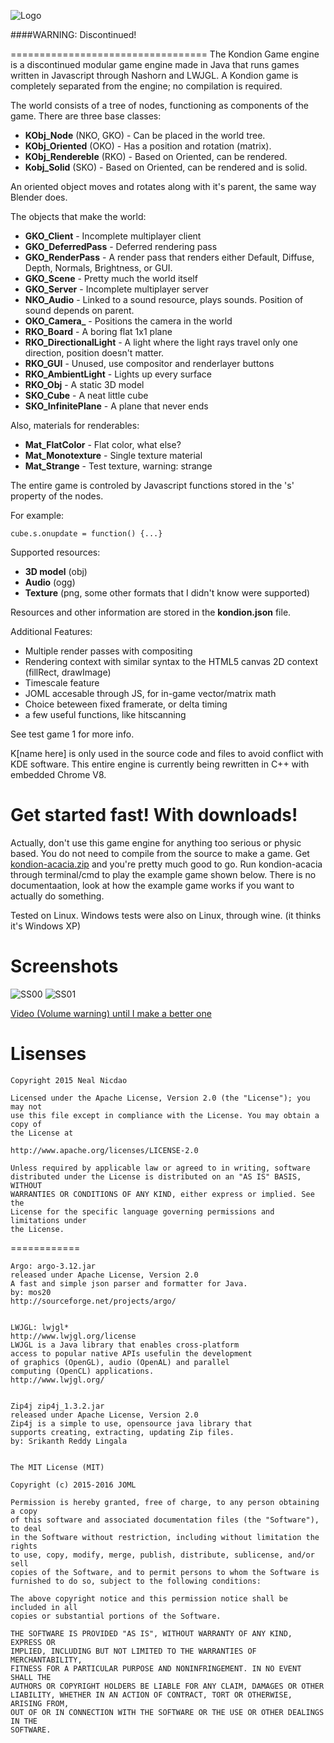 ![Logo](http://vendalenger.x10host.com/img/Kondion_github.png)

####WARNING: Discontinued!

==================================
The Kondion Game engine is a discontinued modular game engine made in Java that runs games written in Javascript through Nashorn and LWJGL. A Kondion game is completely separated from the engine; no compilation is required.

The world consists of a tree of nodes, functioning as components of the game.
There are three base classes:
+ **KObj_Node**				(NKO, GKO)	- Can be placed in the world tree.
+ **KObj_Oriented**		(OKO)				- Has a position and rotation (matrix).
+ **KObj_Rendereble**	(RKO)				- Based on Oriented, can be rendered.
+ **Kobj_Solid**			(SKO)				- Based on Oriented, can be rendered and is solid.

An oriented object moves and rotates along with it's parent, the same way Blender does.

The objects that make the world:
+ **GKO_Client**				- Incomplete multiplayer client
+ **GKO_DeferredPass**	- Deferred rendering pass
+ **GKO_RenderPass**		- A render pass that renders either Default, Diffuse, Depth, Normals, Brightness, or GUI.
+ **GKO_Scene**					- Pretty much the world itself
+ **GKO_Server**				- Incomplete multiplayer server
+ **NKO_Audio**					- Linked to a sound resource, plays sounds. Position of sound depends on parent.
+ **OKO_Camera_**				- Positions the camera in the world
+ **RKO_Board**					- A boring flat 1x1 plane
+ **RKO_DirectionalLight**	- A light where the light rays travel only one direction, position doesn't matter.
+ **RKO_GUI**						- Unused, use compositor and renderlayer buttons
+ **RKO_AmbientLight**	- Lights up every surface 
+ **RKO_Obj**						- A static 3D model
+ **SKO_Cube**					- A neat little cube
+ **SKO_InfinitePlane**	- A plane that never ends

Also, materials for renderables:
+ **Mat_FlatColor**		- Flat color, what else?
+ **Mat_Monotexture**	- Single texture material
+ **Mat_Strange**		- Test texture, warning: strange

The entire game is controled by Javascript functions stored in the 's' property of the nodes.

For example:

    cube.s.onupdate = function() {...}

Supported resources:
+ **3D model** (obj)
+ **Audio** (ogg)
+ **Texture** (png, some other formats that I didn't know were supported)

Resources and other information are stored in the **kondion.json** file.

Additional Features:
+ Multiple render passes with compositing
+ Rendering context with similar syntax to the HTML5 canvas 2D context (fillRect, drawImage)
+ Timescale feature
+ JOML accesable through JS, for in-game vector/matrix math
+ Choice beteween fixed framerate, or delta timing
+ a few useful functions, like hitscanning

See test game 1 for more info.

K[name here] is only used in the source code and files to avoid conflict with KDE software.
This entire engine is currently being rewritten in C++ with embedded Chrome V8.

Get started fast! With downloads!
==================================
Actually, don't use this game engine for anything too serious or physic based. You do not need to compile from the source to make a game. Get [kondion-acacia.zip](https://drive.google.com/file/d/0B26hfcfczrQcbkg0bHRkcVdvclE/view?usp=sharing) and you're pretty much good to go. Run kondion-acacia through terminal/cmd to play the example game shown below. There is no documentaation, look at how the example game works if you want to actually do something.

Tested on Linux.
Windows tests were also on Linux, through wine. (it thinks it's Windows XP)

Screenshots
==================================

![SS00](http://vendalenger.x10host.com/img/Kondion_Screen00.png)
![SS01](http://vendalenger.x10host.com/img/Kondion_Screen01.png)

[Video (Volume warning) until I make a better one](https://www.youtube.com/watch?v=YGj1V-vn7fI)

Lisenses
==================================

    Copyright 2015 Neal Nicdao

    Licensed under the Apache License, Version 2.0 (the "License"); you may not
    use this file except in compliance with the License. You may obtain a copy of
    the License at

    http://www.apache.org/licenses/LICENSE-2.0

    Unless required by applicable law or agreed to in writing, software
    distributed under the License is distributed on an "AS IS" BASIS, WITHOUT
    WARRANTIES OR CONDITIONS OF ANY KIND, either express or implied. See the
    License for the specific language governing permissions and limitations under
    the License.

============

    Argo: argo-3.12.jar
    released under Apache License, Version 2.0
    A fast and simple json parser and formatter for Java.
    by: mos20
    http://sourceforge.net/projects/argo/


    LWJGL: lwjgl*
    http://www.lwjgl.org/license
    LWJGL is a Java library that enables cross-platform
    access to popular native APIs usefulin the development
    of graphics (OpenGL), audio (OpenAL) and parallel
    computing (OpenCL) applications.
    http://www.lwjgl.org/


    Zip4j zip4j_1.3.2.jar
    released under Apache License, Version 2.0
    Zip4j is a simple to use, opensource java library that
    supports creating, extracting, updating Zip files.
    by: Srikanth Reddy Lingala


    The MIT License (MIT)

    Copyright (c) 2015-2016 JOML
    
    Permission is hereby granted, free of charge, to any person obtaining a copy
    of this software and associated documentation files (the "Software"), to deal
    in the Software without restriction, including without limitation the rights
    to use, copy, modify, merge, publish, distribute, sublicense, and/or sell
    copies of the Software, and to permit persons to whom the Software is
    furnished to do so, subject to the following conditions:

    The above copyright notice and this permission notice shall be included in all
    copies or substantial portions of the Software.

    THE SOFTWARE IS PROVIDED "AS IS", WITHOUT WARRANTY OF ANY KIND, EXPRESS OR
    IMPLIED, INCLUDING BUT NOT LIMITED TO THE WARRANTIES OF MERCHANTABILITY,
    FITNESS FOR A PARTICULAR PURPOSE AND NONINFRINGEMENT. IN NO EVENT SHALL THE
    AUTHORS OR COPYRIGHT HOLDERS BE LIABLE FOR ANY CLAIM, DAMAGES OR OTHER
    LIABILITY, WHETHER IN AN ACTION OF CONTRACT, TORT OR OTHERWISE, ARISING FROM,
    OUT OF OR IN CONNECTION WITH THE SOFTWARE OR THE USE OR OTHER DEALINGS IN THE
    SOFTWARE.
